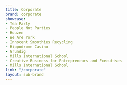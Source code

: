 ```yaml
---
title: Corporate
brand: corporate
showcase:
- Tea Party
- People Not Parties
- Houzen
- We Are York
- Innocent Smoothies Recycling
- Hippodrome Casino
- Grundig
- Mills International School
- Creative Business for Entrepreneurs and Executives
- Mills International School
link: "/corporate"
layout: sub-brand
---
```


